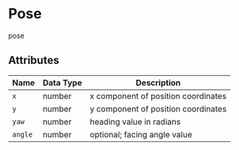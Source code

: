 # Pose

pose

## Attributes

| Name | Data Type | Description |
| ------- | -------- | ----------------- |
| `x` | number | x component of position coordinates |
| `y` | number | y component of position coordinates |
| `yaw` | number | heading value in radians |
| `angle` | number | optional; facing angle value |
